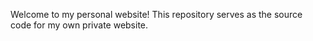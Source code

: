 Welcome to my personal website! This repository serves as the source code for my own private website. 